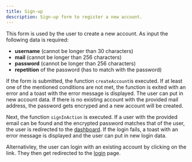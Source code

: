 ```yaml
---
title: Sign-up
description: Sign-up form to register a new account.
---
```


This form is used by the user to create a new account. As input the following data is required:
- **username** (cannot be longer than 30 characters)
- **mail** (cannot be longer than 256 characters)
- **password** (cannot be longer than 256 characters)
- **repetition** of the password (has to match with the password)

If the form is submitted, the function `createAccount`is executed. If at least one of the mentioned conditions are not met, the function is exited with an error and a toast with the error message is displayed. The user can put in new account data.
If there is no existing account with the provided mail address, the password gets encryped and a new account will be created.

Next, the function `signInAction` is executed. If a user with the provided email can be found and the encrypted password matches that of the user, the user is redirected to the [dashboard](/web/dashboard/). If the login fails, a toast with an error message is displayed and the user can put in new login data.

Alternativley, the user can login with an existing account by clicking on the link. They then get redirected to the [login](/web/login/) page.